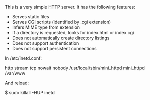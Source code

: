 This is a very simple HTTP server. It has the following features:

* Serves static files
* Serves CGI scripts (identified by .cgi extension)
* Infers MIME type from extension
* If a directory is requested, looks for index.html or index.cgi
* Does not automatically create directory listings
* Does not support authentication
* Does not support persistent connections

In /etc/inetd.conf:

 http stream tcp nowait nobody /usr/local/sbin/mini_httpd mini_httpd /var/www

And reload:

 $ sudo killall -HUP inetd

